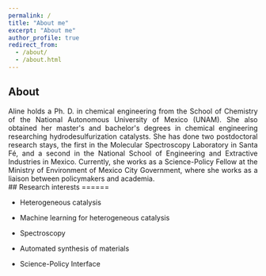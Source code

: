 ```yaml
---
permalink: /
title: "About me"
excerpt: "About me"
author_profile: true
redirect_from: 
  - /about/
  - /about.html
---
```

## About

<p style='text-align: justify;'>
Aline holds a Ph. D. in chemical engineering from the School of Chemistry of the National Autonomous University of Mexico (UNAM). She also obtained her master's and bachelor's degrees in chemical engineering researching hydrodesulfurization catalysts. 
She has done two postdoctoral research stays, the first in the Molecular Spectroscopy Laboratory in Santa Fé, and a second in the National School of Engineering and Extractive Industries in Mexico. 
Currently, she works as a Science-Policy Fellow at the Ministry of Environment of Mexico City Government, where she works as a liaison between policymakers and academia.

<br />
## Research interests 
======

  + Heterogeneous catalysis

  + Machine learning for heterogeneous catalysis 

  + Spectroscopy 

  + Automated synthesis of materials 

  + Science-Policy Interface
